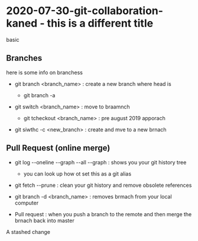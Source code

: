 # 2020-07-30-git-collaboration-kaned  - this is a different title
basic

## Branches
   here is some info on branchess
   
- git branch <branch_name> : create a new branch where head is
  - git branch -a  
- git switch <branch_name> : move to braamnch
  - git tcheckout <branch_name> : pre august 2019 apporach

- git siwthc -c <new_branch>  : create and mve to a new brnach

## Pull Request (online merge)
- git log --oneline --graph --all --graph : shows you your git history tree
  - you can look up how ot set this as a git alias

- git fetch --prune : clean your git history and remove obsolete references


- git branch -d <branch_name> : removes brmach from your local computer

- Pull request : when you push a branch to the remote and then merge the brnach back into master

A stashed change
